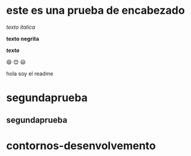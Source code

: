 # este es una prueba de encabezado

*texto italica*


**texto negrita**

***texto***

 :smile:
 :blush:
 :smiley:


hola soy el readme
# segundaprueba
## segundaprueba
# contornos-desenvolvemento
